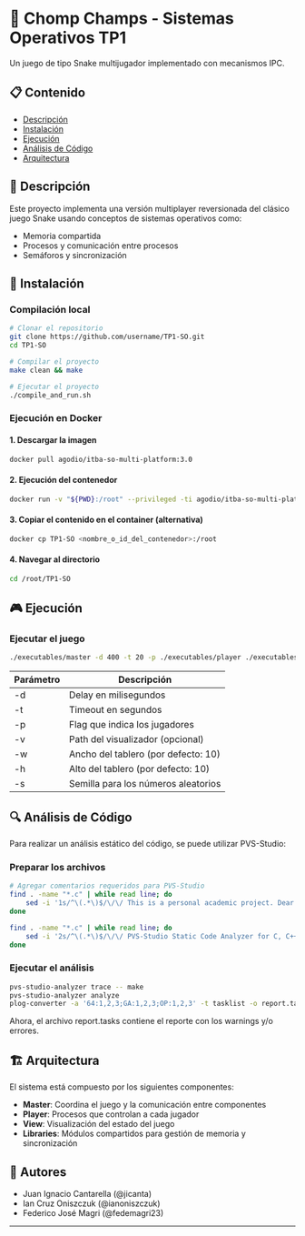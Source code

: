 # 🐍 Chomp Champs - Sistemas Operativos TP1

Un juego de tipo Snake multijugador implementado con mecanismos IPC.

## 📋 Contenido

- [Descripción](#descripción)
- [Instalación](#instalación)
- [Ejecución](#ejecución)
- [Análisis de Código](#análisis-de-código)
- [Arquitectura](#arquitectura)

## 📝 Descripción

Este proyecto implementa una versión multiplayer reversionada del clásico juego Snake usando conceptos de sistemas operativos como:
- Memoria compartida
- Procesos y comunicación entre procesos
- Semáforos y sincronización

## 🚀 Instalación

### Compilación local

```bash
# Clonar el repositorio
git clone https://github.com/username/TP1-SO.git
cd TP1-SO

# Compilar el proyecto
make clean && make

# Ejecutar el proyecto
./compile_and_run.sh
```

### Ejecución en Docker

#### 1. Descargar la imagen

```bash
docker pull agodio/itba-so-multi-platform:3.0
```

#### 2. Ejecución del contenedor

```bash
docker run -v "${PWD}:/root" --privileged -ti agodio/itba-so-multi-platform:3.0
```

#### 3. Copiar el contenido en el container (alternativa)

```bash
docker cp TP1-SO <nombre_o_id_del_contenedor>:/root
```

#### 4. Navegar al directorio

```bash
cd /root/TP1-SO
```

## 🎮 Ejecución

### Ejecutar el juego

```bash
./executables/master -d 400 -t 20 -p ./executables/player ./executables/player ./executables/player ./executables/player -v ./executables/view
```

| Parámetro | Descripción                           |
|-----------|---------------------------------------|
| -d        | Delay en milisegundos                 |
| -t        | Timeout en segundos                   |
| -p        | Flag que indica los jugadores         |
| -v        | Path del visualizador (opcional)      |
| -w        | Ancho del tablero (por defecto: 10)   |
| -h        | Alto del tablero (por defecto: 10)    |
| -s        | Semilla para los números aleatorios   |

## 🔍 Análisis de Código

Para realizar un análisis estático del código, se puede utilizar PVS-Studio:

### Preparar los archivos

```bash
# Agregar comentarios requeridos para PVS-Studio
find . -name "*.c" | while read line; do 
    sed -i '1s/^\(.*\)$/\/\/ This is a personal academic project. Dear PVS-Studio, please check it.\n\1/' "$line"
done

find . -name "*.c" | while read line; do 
    sed -i '2s/^\(.*\)$/\/\/ PVS-Studio Static Code Analyzer for C, C++ and C#: http:\/\/www.viva64.com\n\1/' "$line"
done
```

### Ejecutar el análisis

```bash
pvs-studio-analyzer trace -- make
pvs-studio-analyzer analyze
plog-converter -a '64:1,2,3;GA:1,2,3;OP:1,2,3' -t tasklist -o report.tasks PVS-Studio.log
```
Ahora, el archivo report.tasks contiene el reporte con los warnings y/o errores.

## 🏗️ Arquitectura

El sistema está compuesto por los siguientes componentes:

- **Master**: Coordina el juego y la comunicación entre componentes
- **Player**: Procesos que controlan a cada jugador
- **View**: Visualización del estado del juego
- **Libraries**: Módulos compartidos para gestión de memoria y sincronización

## 👥 Autores

- Juan Ignacio Cantarella (@jicanta)
- Ian Cruz Oniszczuk (@ianoniszczuk)
- Federico José Magri (@fedemagri23)

---
